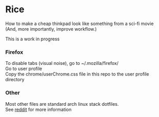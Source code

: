 # Rice

How to make a cheap thinkpad look like something from a sci-fi movie  
(And, more importantly, improve workflow.)  

This is a work in progress

### Firefox

To disable tabs (visual noise), go to ~/.mozilla/firefox/  
Go to user profile   
Copy the chrome/userChrome.css file in this repo to the user profile directory  

### Other

Most other files are standard arch linux stack dotfiles.  
See [reddit](reddit.com/r/unixporn) for more information
